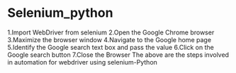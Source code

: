 # Selenium_python
1.Import WebDriver from selenium
2.Open the Google Chrome browser
3.Maximize the browser window
4.Navigate to the Google home page
5.Identify the Google search text box and pass the value
6.Click on the Google search button
7.Close the Browser
The above are the steps involved in automation for webdriver using selenium-Python 
